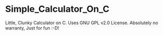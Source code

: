 # Simple_Calculator_On_C
Little, Clunky Calculator on C. Uses GNU GPL v2.0 License. Absolutely no warranty, Just for fun :-D!

